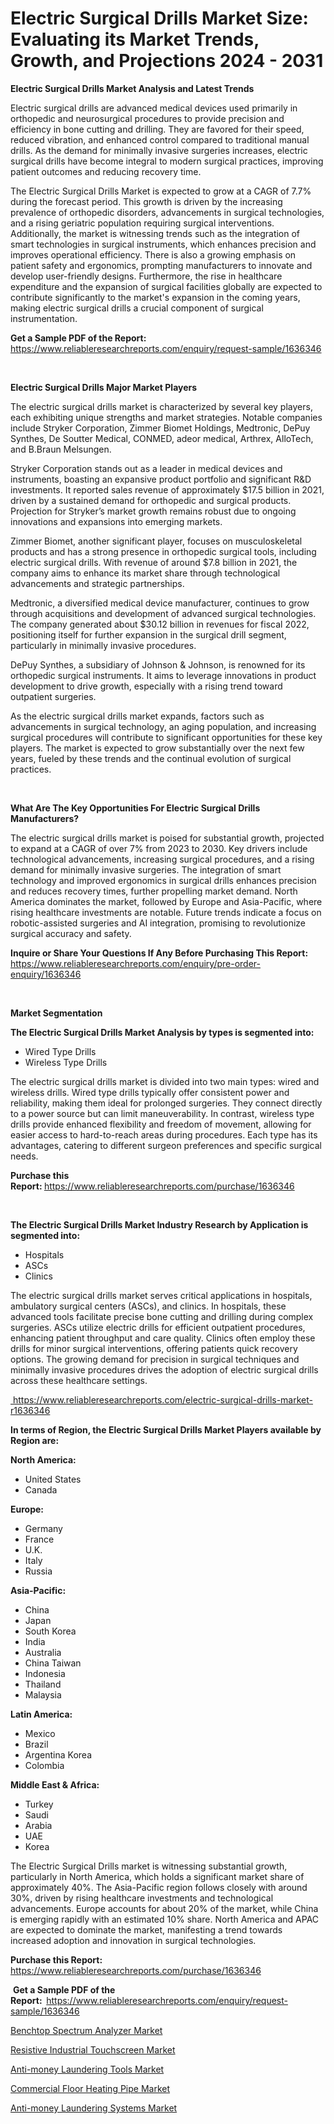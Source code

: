 <p><h1>Electric Surgical Drills Market Size: Evaluating its Market Trends, Growth, and Projections 2024 - 2031</h1></p><p><strong>Electric Surgical Drills Market Analysis and Latest Trends</strong></p>
<p><p>Electric surgical drills are advanced medical devices used primarily in orthopedic and neurosurgical procedures to provide precision and efficiency in bone cutting and drilling. They are favored for their speed, reduced vibration, and enhanced control compared to traditional manual drills. As the demand for minimally invasive surgeries increases, electric surgical drills have become integral to modern surgical practices, improving patient outcomes and reducing recovery time.</p><p>The Electric Surgical Drills Market is expected to grow at a CAGR of 7.7% during the forecast period. This growth is driven by the increasing prevalence of orthopedic disorders, advancements in surgical technologies, and a rising geriatric population requiring surgical interventions. Additionally, the market is witnessing trends such as the integration of smart technologies in surgical instruments, which enhances precision and improves operational efficiency. There is also a growing emphasis on patient safety and ergonomics, prompting manufacturers to innovate and develop user-friendly designs. Furthermore, the rise in healthcare expenditure and the expansion of surgical facilities globally are expected to contribute significantly to the market's expansion in the coming years, making electric surgical drills a crucial component of surgical instrumentation.</p></p>
<p><strong>Get a Sample PDF of the Report:&nbsp;</strong> <a href="https://www.reliableresearchreports.com/enquiry/request-sample/1636346?utm_campaign=13&utm_medium=2&utm_source=Github&utm_content=ia&utm_term=07122024&utm_id=electric-surgical-drills">https://www.reliableresearchreports.com/enquiry/request-sample/1636346</a></p>
<p>&nbsp;</p>
<p><strong>Electric Surgical Drills Major Market Players</strong></p>
<p><p>The electric surgical drills market is characterized by several key players, each exhibiting unique strengths and market strategies. Notable companies include Stryker Corporation, Zimmer Biomet Holdings, Medtronic, DePuy Synthes, De Soutter Medical, CONMED, adeor medical, Arthrex, AlloTech, and B.Braun Melsungen. </p><p>Stryker Corporation stands out as a leader in medical devices and instruments, boasting an expansive product portfolio and significant R&D investments. It reported sales revenue of approximately $17.5 billion in 2021, driven by a sustained demand for orthopedic and surgical products. Projection for Stryker’s market growth remains robust due to ongoing innovations and expansions into emerging markets.</p><p>Zimmer Biomet, another significant player, focuses on musculoskeletal products and has a strong presence in orthopedic surgical tools, including electric surgical drills. With revenue of around $7.8 billion in 2021, the company aims to enhance its market share through technological advancements and strategic partnerships.</p><p>Medtronic, a diversified medical device manufacturer, continues to grow through acquisitions and development of advanced surgical technologies. The company generated about $30.12 billion in revenues for fiscal 2022, positioning itself for further expansion in the surgical drill segment, particularly in minimally invasive procedures.</p><p>DePuy Synthes, a subsidiary of Johnson & Johnson, is renowned for its orthopedic surgical instruments. It aims to leverage innovations in product development to drive growth, especially with a rising trend toward outpatient surgeries.</p><p>As the electric surgical drills market expands, factors such as advancements in surgical technology, an aging population, and increasing surgical procedures will contribute to significant opportunities for these key players. The market is expected to grow substantially over the next few years, fueled by these trends and the continual evolution of surgical practices.</p></p>
<p>&nbsp;</p>
<p><strong>What Are The Key Opportunities For Electric Surgical Drills Manufacturers?</strong></p>
<p><p>The electric surgical drills market is poised for substantial growth, projected to expand at a CAGR of over 7% from 2023 to 2030. Key drivers include technological advancements, increasing surgical procedures, and a rising demand for minimally invasive surgeries. The integration of smart technology and improved ergonomics in surgical drills enhances precision and reduces recovery times, further propelling market demand. North America dominates the market, followed by Europe and Asia-Pacific, where rising healthcare investments are notable. Future trends indicate a focus on robotic-assisted surgeries and AI integration, promising to revolutionize surgical accuracy and safety.</p></p>
<p><strong>Inquire or Share Your Questions If Any Before Purchasing This Report:</strong> <a href="https://www.reliableresearchreports.com/enquiry/pre-order-enquiry/1636346?utm_campaign=13&utm_medium=2&utm_source=Github&utm_content=ia&utm_term=07122024&utm_id=electric-surgical-drills">https://www.reliableresearchreports.com/enquiry/pre-order-enquiry/1636346</a></p>
<p>&nbsp;</p>
<p><strong>Market Segmentation</strong></p>
<p><strong>The Electric Surgical Drills Market Analysis by types is segmented into:</strong></p>
<p><ul><li>Wired Type Drills</li><li>Wireless Type Drills</li></ul></p>
<p><p>The electric surgical drills market is divided into two main types: wired and wireless drills. Wired type drills typically offer consistent power and reliability, making them ideal for prolonged surgeries. They connect directly to a power source but can limit maneuverability. In contrast, wireless type drills provide enhanced flexibility and freedom of movement, allowing for easier access to hard-to-reach areas during procedures. Each type has its advantages, catering to different surgeon preferences and specific surgical needs.</p></p>
<p><strong>Purchase this Report:&nbsp;</strong><a href="https://www.reliableresearchreports.com/purchase/1636346?utm_campaign=13&utm_medium=2&utm_source=Github&utm_content=ia&utm_term=07122024&utm_id=electric-surgical-drills">https://www.reliableresearchreports.com/purchase/1636346</a></p>
<p>&nbsp;</p>
<p><strong>The Electric Surgical Drills Market Industry Research by Application is segmented into:</strong></p>
<p><ul><li>Hospitals</li><li>ASCs</li><li>Clinics</li></ul></p>
<p><p>The electric surgical drills market serves critical applications in hospitals, ambulatory surgical centers (ASCs), and clinics. In hospitals, these advanced tools facilitate precise bone cutting and drilling during complex surgeries. ASCs utilize electric drills for efficient outpatient procedures, enhancing patient throughput and care quality. Clinics often employ these drills for minor surgical interventions, offering patients quick recovery options. The growing demand for precision in surgical techniques and minimally invasive procedures drives the adoption of electric surgical drills across these healthcare settings.</p></p>
<p><a href="https://www.reliableresearchreports.com/electric-surgical-drills-market-r1636346?utm_campaign=13&utm_medium=2&utm_source=Github&utm_content=ia&utm_term=07122024&utm_id=electric-surgical-drills">&nbsp;https://www.reliableresearchreports.com/electric-surgical-drills-market-r1636346</a></p>
<p><strong>In terms of Region, the Electric Surgical Drills Market Players available by Region are:</strong></p>
<p>
    <p> <strong> North America: </strong>
        <ul>
            <li>United States</li>
            <li>Canada</li>
        </ul>
        </p> 
    <p> <strong> Europe: </strong>
        <ul>
            <li>Germany</li>
            <li>France</li>
            <li>U.K.</li>
            <li>Italy</li>
            <li>Russia</li>
        </ul>
        </p> 
    <p> <strong> Asia-Pacific: </strong>
        <ul>
            <li>China</li>
            <li>Japan</li>
            <li>South Korea</li>
            <li>India</li>
            <li>Australia</li>
            <li>China Taiwan</li>
            <li>Indonesia</li>
            <li>Thailand</li>
            <li>Malaysia</li>
        </ul>
        </p> 
    <p> <strong> Latin America: </strong>
        <ul>
            <li>Mexico</li>
            <li>Brazil</li>
            <li>Argentina Korea</li>
            <li>Colombia</li>
        </ul>
        </p> 
    <p> <strong> Middle East & Africa: </strong>
        <ul>
            <li>Turkey</li>
            <li>Saudi</li>
            <li>Arabia</li>
            <li>UAE</li>
            <li>Korea</li>
        </ul>
    </p>
    </p>
<p><p>The Electric Surgical Drills market is witnessing substantial growth, particularly in North America, which holds a significant market share of approximately 40%. The Asia-Pacific region follows closely with around 30%, driven by rising healthcare investments and technological advancements. Europe accounts for about 20% of the market, while China is emerging rapidly with an estimated 10% share. North America and APAC are expected to dominate the market, manifesting a trend towards increased adoption and innovation in surgical technologies.</p></p>
<p><strong>Purchase this Report: </strong><a href="https://www.reliableresearchreports.com/purchase/1636346?utm_campaign=13&utm_medium=2&utm_source=Github&utm_content=ia&utm_term=07122024&utm_id=electric-surgical-drills">https://www.reliableresearchreports.com/purchase/1636346</a></p>
<p>&nbsp;<strong>Get a Sample PDF of the Report:&nbsp;&nbsp;</strong><a href="https://www.reliableresearchreports.com/enquiry/request-sample/1636346?utm_campaign=13&utm_medium=2&utm_source=Github&utm_content=ia&utm_term=07122024&utm_id=electric-surgical-drills">https://www.reliableresearchreports.com/enquiry/request-sample/1636346</a></p>
<p><strong></strong></p>
<p><p><a href="https://github.com/GenaGaines34/Market-Research-Report-List-1/blob/main/benchtop-spectrum-analyzer-market.md?utm_campaign=13&utm_medium=2&utm_source=Github&utm_content=ia&utm_term=07122024&utm_id=electric-surgical-drills">Benchtop Spectrum Analyzer Market</a></p><p><a href="https://github.com/JakirUddin511/Market-Research-Report-List-1/blob/main/resistive-industrial-touchscreen-market.md?utm_campaign=13&utm_medium=2&utm_source=Github&utm_content=ia&utm_term=07122024&utm_id=electric-surgical-drills">Resistive Industrial Touchscreen Market</a></p><p><a href="https://www.linkedin.com/pulse/anti-money-laundering-tools-market-growth-expected-103-cagr-rx6sf?utm_campaign=13&utm_medium=2&utm_source=Github&utm_content=ia&utm_term=07122024&utm_id=electric-surgical-drills">Anti-money Laundering Tools Market</a></p><p><a href="https://issuu.com/reportprime-2/docs/commercial-floor-heating-pipe-market-size-2030.ppt?utm_campaign=13&utm_medium=2&utm_source=Github&utm_content=ia&utm_term=07122024&utm_id=electric-surgical-drills">Commercial Floor Heating Pipe Market</a></p><p><a href="https://www.linkedin.com/pulse/t-insight-dial-ziosf?utm_campaign=13&utm_medium=2&utm_source=Github&utm_content=ia&utm_term=07122024&utm_id=electric-surgical-drills">Anti-money Laundering Systems Market</a></p></p>